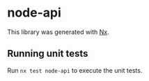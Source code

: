 # node-api

This library was generated with [Nx](https://nx.dev).

## Running unit tests

Run `nx test node-api` to execute the unit tests.
